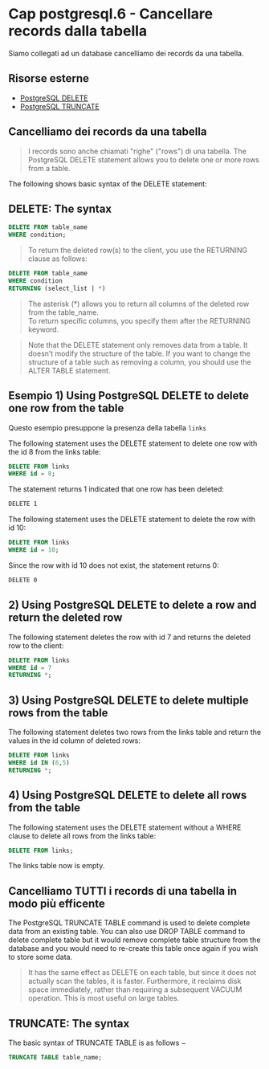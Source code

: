 # <a name="top"></a> Cap postgresql.6 - Cancellare records dalla tabella

Siamo collegati ad un database cancelliamo dei records da una tabella.


## Risorse esterne

- [PostgreSQL DELETE](https://www.postgresqltutorial.com/postgresql-tutorial/postgresql-delete/)
- [PostgreSQL TRUNCATE](https://www.tutorialspoint.com/postgresql/postgresql_truncate_table)



## Cancelliamo dei records da una tabella

> I records sono anche chiamati "righe" ("rows") di una tabella.
The PostgreSQL DELETE statement allows you to delete one or more rows from a table.

The following shows basic syntax of the DELETE statement:


## DELETE: The syntax

```sql
DELETE FROM table_name
WHERE condition;
```

> To return the deleted row(s) to the client, you use the RETURNING clause as follows:

```sql
DELETE FROM table_name
WHERE condition
RETURNING (select_list | *)
```

> The asterisk (*) allows you to return all columns of the deleted row from the table_name.<br/>
> To return specific columns, you specify them after the RETURNING keyword.

> Note that the DELETE statement only removes data from a table. It doesn’t modify the structure of the table. If you want to change the structure of a table such as removing a column, you should use the ALTER TABLE statement.



## Esempio 1) Using PostgreSQL DELETE to delete one row from the table

Questo esempio presuppone la presenza della tabella `links`

The following statement uses the DELETE statement to delete one row with the id 8 from the links table:

```sql
DELETE FROM links
WHERE id = 8;
```

The statement returns 1 indicated that one row has been deleted:

```bash
DELETE 1
```

The following statement uses the DELETE statement to delete the row with id 10:

```sql
DELETE FROM links
WHERE id = 10;
```

Since the row with id 10 does not exist, the statement returns 0:

```bash
DELETE 0
```



## 2) Using PostgreSQL DELETE to delete a row and return the deleted row

The following statement deletes the row with id 7 and returns the deleted row to the client:

```sql
DELETE FROM links
WHERE id = 7
RETURNING *;
```



## 3) Using PostgreSQL DELETE to delete multiple rows from the table

The following statement deletes two rows from the links table and return the values in the id column of deleted rows:

```sql
DELETE FROM links
WHERE id IN (6,5)
RETURNING *;
```



## 4) Using PostgreSQL DELETE to delete all rows from the table

The following statement uses the DELETE statement without a WHERE clause to delete all rows from the links table:

```sql
DELETE FROM links;
```

The links table now is empty.



## Cancelliamo TUTTI i records di una tabella in modo più efficente

The PostgreSQL TRUNCATE TABLE command is used to delete complete data from an existing table. You can also use DROP TABLE command to delete complete table but it would remove complete table structure from the database and you would need to re-create this table once again if you wish to store some data.

> It has the same effect as DELETE on each table, but since it does not actually scan the tables, it is faster. Furthermore, it reclaims disk space immediately, rather than requiring a subsequent VACUUM operation. This is most useful on large tables.


## TRUNCATE: The syntax

The basic syntax of TRUNCATE TABLE is as follows −

```sql
TRUNCATE TABLE table_name;
```

